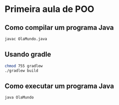 # Primeira aula de POO

## Como compilar um programa Java

```bash
javac OlaMundo.java
```
## Usando gradle
```bash
chmod 755 gradlew
./gradlew build
```
## Como executar um programa Java

```
java OlaMundo

```